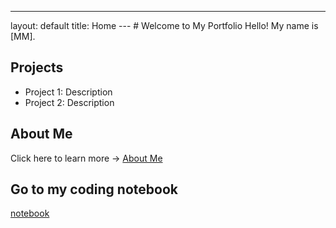 ---
layout: default
title: Home
--- # Welcome to My Portfolio Hello! My name is [MM].
## Projects
- Project 1: Description
- Project 2: Description
## About Me
Click here to learn more → [About Me](about.md)
## Go to my coding notebook
 [notebook](notebook.md)

